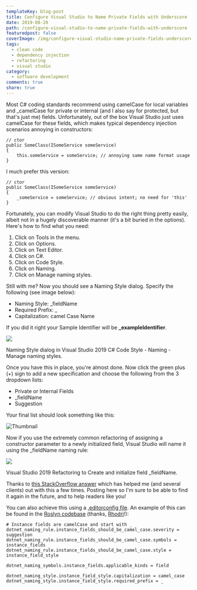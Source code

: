 ```yaml
---
templateKey: blog-post
title: Configure Visual Studio to Name Private Fields with Underscore
date: 2019-08-20
path: /configure-visual-studio-to-name-private-fields-with-underscore
featuredpost: false
coverImage: /img/configure-visual-studio-name-private-fields-underscore.png
tags:
  - clean code
  - dependency injection
  - refactoring
  - visual studio
category:
  - software development
comments: true
share: true
---
```


Most C# coding standards recommend using camelCase for local variables and \_camelCase for private or internal (and I also say for protected, but that's just me) fields. Unfortunately, out of the box Visual Studio just uses camelCase for these fields, which makes typical dependency injection scenarios annoying in constructors:

```
// ctor
public SomeClass(ISomeService someService)
{
    this.someService = someService; // annoying same name format usage
}
```

I much prefer this version:

```
// ctor
public SomeClass(ISomeService someService)
{
    _someService = someService; // obvious intent; no need for 'this'
}
```

Fortunately, you can modify Visual Studio to do the right thing pretty easily, albeit not in a hugely discoverable manner (it's a bit buried in the options). Here's how to find what you need:

1. Click on Tools in the menu.
2. Click on Options.
3. Click on Text Editor.
4. Click on C#.
5. Click on Code Style.
6. Click on Naming.
7. Click on Manage naming styles.

Still with me? Now you should see a Naming Style dialog. Specify the following (see image below):

- Naming Style: \_fieldName
- Required Prefix: \_
- Capitalization: camel Case Name

If you did it right your Sample Identifier will be **\_exampleIdentifier**.

![](/img/image-underscore.png)

Naming Style dialog in Visual Studio 2019 C# Code Style - Naming - Manage naming styles.

Once you have this in place, you're almost done. Now click the green plus (+) sign to add a new specification and choose the following from the 3 dropdown lists:

- Private or Internal Fields
- \_fieldName
- Suggestion

Your final list should look something like this:

![Thumbnail](https://uploads.disquscdn.com//img/e8a022cdd60fe0e542e3868a1c2cc388fed2fa6acb4d92673da24dbff065ad6d.png?w=800&h=136)

Now if you use the extremely common refactoring of assigning a constructor parameter to a newly initialized field, Visual Studio will name it using the \_fieldName naming rule:

![](/img/image-3-underscore.png)

Visual Studio 2019 Refactoring to Create and initialize field \_fieldName.

Thanks to [this StackOverflow answer](https://stackoverflow.com/a/52603580/13729) which has helped me (and several clients) out with this a few times. Posting here so I'm sure to be able to find it again in the future, and to help readers like you!

You can also achieve this using a [.editorconfig file](https://github.com/StevenTCramer/EditorConfig). An example of this can be found in the [Roslyn codebase](https://github.com/dotnet/roslyn/blob/master/.editorconfig#L106-L114) (thanks, [Rhodri](https://ardalis.com/configure-visual-studio-to-name-private-fields-with-underscore#comment-4586486298)!):

```
# Instance fields are camelCase and start with _
dotnet_naming_rule.instance_fields_should_be_camel_case.severity = suggestion
dotnet_naming_rule.instance_fields_should_be_camel_case.symbols = instance_fields
dotnet_naming_rule.instance_fields_should_be_camel_case.style = instance_field_style

dotnet_naming_symbols.instance_fields.applicable_kinds = field

dotnet_naming_style.instance_field_style.capitalization = camel_case
dotnet_naming_style.instance_field_style.required_prefix = _
```
